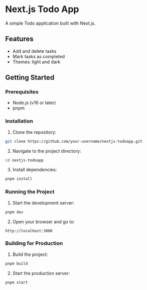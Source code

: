 # Next.js Todo App

A simple Todo application built with Next.js.

## Features

- Add and delete tasks
- Mark tasks as completed
- Themes: light and dark

## Getting Started

### Prerequisites

- Node.js (v16 or later)
- pnpm

### Installation

1. Clone the repository:

```bash
git clone https://github.com/your-username/nextjs-todoapp.git
```

2. Navigate to the project directory:

```bash
cd nextjs-todoapp
```

3. Install dependencies:

```bash
pnpm install
```

### Running the Project

1. Start the development server:

```bash
pnpm dev
```

2. Open your browser and go to:

```
http://localhost:3000
```

### Building for Production

1. Build the project:

```bash
pnpm build
```

2. Start the production server:

```bash
pnpm start
```
